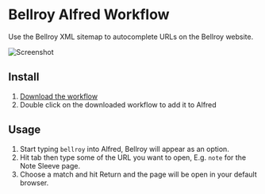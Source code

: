 Bellroy Alfred Workflow
=======================

Use the Bellroy XML sitemap to autocomplete URLs on the Bellroy website.

![Screenshot](http://d.pr/i/16HP5+)

Install
-------

1. [Download the workflow](https://github.com/wezm/bellroy-alfred-workflow/releases/latest)
2. Double click on the downloaded workflow to add it to Alfred

Usage
-----

1. Start typing `bellroy` into Alfred, Bellroy will appear as an option.
2. Hit tab then type some of the URL you want to open, E.g. `note` for the Note Sleeve page.
3. Choose a match and hit Return and the page will be open in your default browser.
